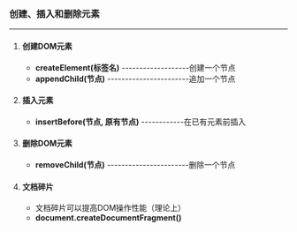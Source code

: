 ### 创建、插入和删除元素
***
1. #### 创建DOM元素
    * **createElement(标签名)** -------------------创建一个节点
    * **appendChild(节点)** -----------------------追加一个节点
2. #### 插入元素
    * **insertBefore(节点, 原有节点)** ------------在已有元素前插入
3. #### 删除DOM元素
    * **removeChild(节点)** -----------------------删除一个节点
4. #### 文档碎片
    * 文档碎片可以提高DOM操作性能（理论上）
    * **document.createDocumentFragment()**
